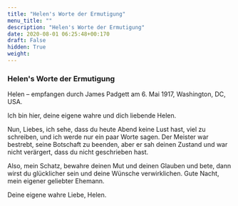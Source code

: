 ```yaml
---
title: "Helen's Worte der Ermutigung"
menu_title: ""
description: "Helen's Worte der Ermutigung"
date: 2020-08-01 06:25:48+00:170
draft: False
hidden: True
weight:
---
```

### Helen's Worte der Ermutigung

Helen – empfangen durch James Padgett am 6. Mai 1917, Washington, DC, USA.

Ich bin hier, deine eigene wahre und dich liebende Helen.

Nun, Liebes, ich sehe, dass du heute Abend keine Lust hast, viel zu schreiben, und ich werde nur ein paar Worte sagen. Der Meister war bestrebt, seine Botschaft zu beenden, aber er sah deinen Zustand und war nicht verärgert, dass du nicht geschrieben hast.

Also, mein Schatz, bewahre deinen Mut und deinen Glauben und bete, dann wirst du glücklicher sein und deine Wünsche verwirklichen. Gute Nacht, mein eigener geliebter Ehemann.

Deine eigene wahre Liebe, Helen.
